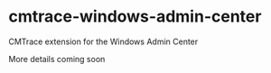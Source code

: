 # cmtrace-windows-admin-center
CMTrace extension for the Windows Admin Center

More details coming soon